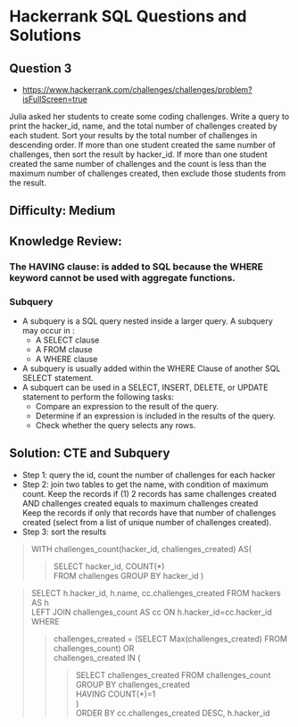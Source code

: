# Hackerrank SQL Questions and Solutions

## Question 3 
- https://www.hackerrank.com/challenges/challenges/problem?isFullScreen=true

Julia asked her students to create some coding challenges. Write a query to print the hacker_id, name, and the total number of challenges created by each student. Sort your results by the total number of challenges in descending order. If more than one student created the same number of challenges, then sort the result by hacker_id. If more than one student created the same number of challenges and the count is less than the maximum number of challenges created, then exclude those students from the result.


## Difficulty: Medium

## Knowledge Review: 
### The HAVING clause: is added to SQL because the WHERE keyword cannot be used with aggregate functions. 
### Subquery
- A subquery is a SQL query nested inside a larger query. A subquery may occur in :
    - A SELECT clause
    - A FROM clause
    - A WHERE clause
- A subquery is usually added within the WHERE Clause of another SQL SELECT statement.
- A subquert can be used in a SELECT, INSERT, DELETE, or UPDATE statement to perform the following tasks:
    - Compare an expression to the result of the query.
    - Determine if an expression is included in the results of the query.
    - Check whether the query selects any rows.


## Solution: CTE and Subquery 
- Step 1: query the id, count the number of challenges for each hacker
- Step 2: join two tables to get the name, with condition of maximum count.
	Keep the records if (1) 2 records has same challenges created AND challenges created equals to maximum challenges created\
	Keep the records if only that records have that number of challenges created (select from a list of unique number of challenges created).
- Step 3: sort the results


> WITH challenges_count(hacker_id, challenges_created) AS(
>>   SELECT hacker_id, COUNT(*)\
        FROM challenges
        GROUP BY hacker_id
        )

> SELECT h.hacker_id, h.name, cc.challenges_created
FROM hackers AS h\
LEFT JOIN challenges_count AS cc ON h.hacker_id=cc.hacker_id\
WHERE
>> challenges_created = (SELECT Max(challenges_created) FROM challenges_count) OR\
>>challenges_created IN (
>>> SELECT challenges_created
            FROM challenges_count\
            GROUP BY challenges_created\
            HAVING COUNT(*)=1\
            )\
>ORDER BY  cc.challenges_created DESC, h.hacker_id
